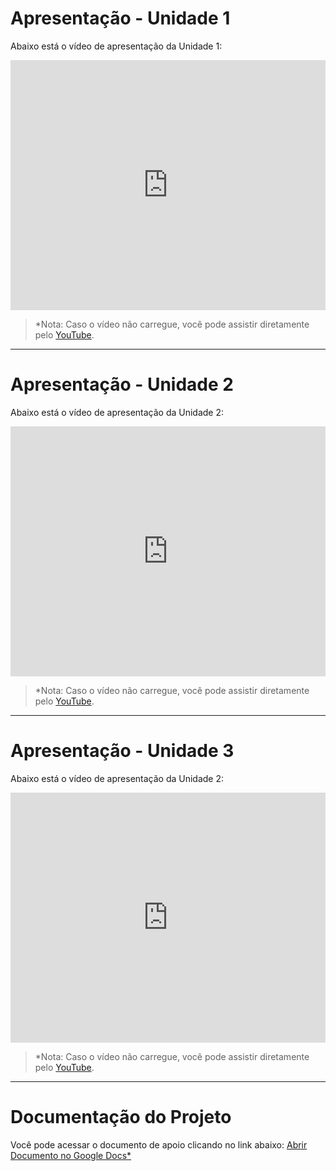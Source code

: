 # Apresentação - Unidade 1
Abaixo está o vídeo de apresentação da Unidade 1: 

<iframe width="100%" height="400" src="https://www.youtube.com/embed/kl-9gPMsVOs" frameborder="0" allowfullscreen></iframe>

> *Nota: Caso o vídeo não carregue, você pode assistir diretamente pelo [YouTube](https://www.youtube.com/watch?v=kl-9gPMsVOs). 

---

# Apresentação - Unidade 2
Abaixo está o vídeo de apresentação da Unidade 2: 

<iframe width="100%" height="400" src="https://www.youtube.com/embed/NSmCDcKdwEE" frameborder="0" allowfullscreen></iframe>

> *Nota: Caso o vídeo não carregue, você pode assistir diretamente pelo [YouTube](https://youtu.be/NSmCDcKdwEE?si=8nomCcJKy8qoB7nD). 

---

# Apresentação - Unidade 3
Abaixo está o vídeo de apresentação da Unidade 2: 

<iframe width="100%" height="400" src="https://youtu.be/7fnWqhGlQxY" frameborder="0" allowfullscreen></iframe>

> *Nota: Caso o vídeo não carregue, você pode assistir diretamente pelo [YouTube](https://youtu.be/7fnWqhGlQxY). 

---

# Documentação do Projeto 
Você pode acessar o documento de apoio clicando no link abaixo: [Abrir Documento no Google Docs*](https://docs.google.com/document/d/1EH4Cwovdc-3p3ecWo-OX-xK6ysuAq0zl/edit?usp=sharing&ouid=105065285713998999810&rtpof=true&sd=true)
